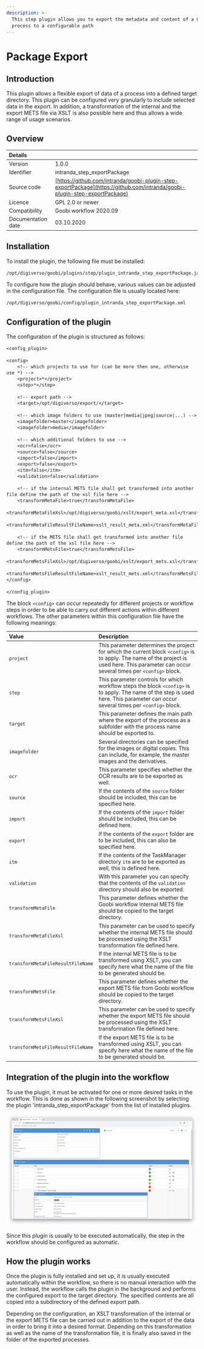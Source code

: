```yaml
---
description: >-
  This step plugin allows you to export the metadata and content of a Goobi
  process to a configurable path
---
```


# Package Export

## Introduction

This plugin allows a flexible export of data of a process into a defined target directory. This plugin can be configured very granularly to include selected data in the export. In addition, a transformation of the internal and the export METS file via XSLT is also possible here and thus allows a wide range of usage scenarios.

## Overview

| Details |  |
| :--- | :--- |
| Version | 1.0.0 |
| Identifier | intranda\_step\_exportPackage |
| Source code | [https://github.com/intranda/goobi-plugin-step-exportPackage](https://github.com/intranda/goobi-plugin-step-exportPackage) |
| Licence | GPL 2.0 or newer |
| Compatibility | Goobi workflow 2020.09 |
| Documentation date | 03.10.2020 |

## Installation

To install the plugin, the following file must be installed:

```bash
/opt/digiverso/goobi/plugins/step/plugin_intranda_step_exportPackage.jar
```

To configure how the plugin should behave, various values can be adjusted in the configuration file. The configuration file is usually located here:

```bash
/opt/digiverso/goobi/config/plugin_intranda_step_exportPackage.xml
```

## Configuration of the plugin

The configuration of the plugin is structured as follows:

```markup
<config_plugin>

<config>
    <!-- which projects to use for (can be more then one, otherwise use *) -->
    <project>*</project>
    <step>*</step>

    <!-- export path -->
    <target>/opt/digiverso/export/</target>

    <!-- which image folders to use (master|media|jpeg|source|...) -->
    <imagefolder>master</imagefolder>
    <imagefolder>media</imagefolder>

    <!-- which additional folders to use -->
    <ocr>false</ocr>
    <source>false</source>
    <import>false</import>
    <export>false</export>
    <itm>false</itm>
    <validation>false</validation>

    <!-- if the internal METS file shall get transformed into another file define the path of the xsl file here -->
    <transformMetaFile>true</transformMetaFile>
    <transformMetaFileXsl>/opt/digiverso/goobi/xslt/export_meta.xsl</transformMetaFileXsl>
    <transformMetaFileResultFileName>xslt_result_meta.xml</transformMetaFileResultFileName>

    <!-- if the METS file shall get transformed into another file define the path of the xsl file here -->
    <transformMetsFile>true</transformMetsFile>
    <transformMetsFileXsl>/opt/digiverso/goobi/xslt/export_mets.xsl</transformMetsFileXsl>
    <transformMetsFileResultFileName>xslt_result_mets.xml</transformMetsFileResultFileName>
</config>

</config_plugin>
```

The block `<config>` can occur repeatedly for different projects or workflow steps in order to be able to carry out different actions within different workflows. The other parameters within this configuration file have the following meanings:

| Value | Description |
| :--- | :--- |
| `project` | This parameter determines the project for which the current block `<config>` is to apply. The name of the project is used here. This parameter can occur several times per `<config>` block. |
| `step` | This parameter controls for which workflow steps the block `<config>` is to apply. The name of the step is used here. This parameter can occur several times per `<config>` block. |
| `target` | This parameter defines the main path where the export of the process as a subfolder with the process name should be exported to. |
| `imagefolder` | Several directories can be specified for the images or digital copies. This can include, for example, the master images and the derivatives. |
| `ocr` | This parameter specifies whether the OCR results are to be exported as well. |
| `source` | If the contents of the `source` folder should be included, this can be specified here. |
| `import` | If the contents of the `import` folder should be included, this can be defined here. |
| `export` | If the contents of the `export` folder are to be included, this can also be specified here. |
| `itm` | If the contents of the TaskManager directory `itm` are to be exported as well, this is defined here. |
| `validation` | With this parameter you can specify that the contents of the `validation` directory should also be exported. |
| `transformMetaFile` | This parameter defines whether the Goobi workflow internal METS file should be copied to the target directory. |
| `transformMetaFileXsl` | This parameter can be used to specify whether the internal METS file should be processed using the XSLT transformation file defined here. |
| `transformMetaFileResultFileName` | If the internal METS file is to be transformed using XSLT, you can specify here what the name of the file to be generated should be. |
| `transformMetsFile` | This parameter defines whether the export METS file from Goobi workflow should be copied to the target directory. |
| `transformMetsFileXsl` | This parameter can be used to specify whether the export METS file should be processed using the XSLT transformation file defined here. |
| `transformMetsFileResultFileName` | If the export METS file is to be transformed using XSLT, you can specify here what the name of the file to be generated should be. |

## Integration of the plugin into the workflow

To use the plugin, it must be activated for one or more desired tasks in the workflow. This is done as shown in the following screenshot by selecting the plugin 'intranda\_step\_exportPackage' from the list of installed plugins.

![Assigning the plugin to a specific task](../.gitbook/assets/intranda_step_exportPackage_en.png)

Since this plugin is usually to be executed automatically, the step in the workflow should be configured as automatic.

## How the plugin works

Once the plugin is fully installed and set up, it is usually executed automatically within the workflow, so there is no manual interaction with the user. Instead, the workflow calls the plugin in the background and performs the configured export to the target directory. The specified contents are all copied into a subdirectory of the defined export path.

Depending on the configuration, an XSLT transformation of the internal or the export METS file can be carried out in addition to the export of the data in order to bring it into a desired format. Depending on this transformation as well as the name of the transformation file, it is finally also saved in the folder of the exported processes.

